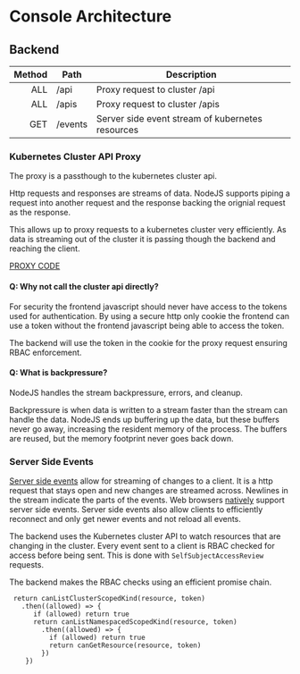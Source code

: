 [comment]: # ( Copyright Contributors to the Open Cluster Management project )

# Console Architecture

## Backend

| Method | Path    | Description                                      |
| -----: | ------- | ------------------------------------------------ |
|    ALL | /api    | Proxy request to cluster /api                    |
|    ALL | /apis   | Proxy request to cluster /apis                   |
|    GET | /events | Server side event stream of kubernetes resources |

### Kubernetes Cluster API Proxy

The proxy is a passthough to the kubernetes cluster api.

Http requests and responses are streams of data. NodeJS supports piping a request into another request and the response backing the orignial request as the response.

This allows up to proxy requests to a kubernetes cluster very efficiently. As data is streaming out of the cluster it is passing though the backend and reaching the client.

[PROXY CODE](../backend/src/routes/proxy.ts)

#### Q: Why not call the cluster api directly?

For security the frontend javascript should never have access to the tokens used for authentication. By using a secure http only cookie the frontend can use a token without the frontend javascript being able to access the token.

The backend will use the token in the cookie for the proxy request ensuring RBAC enforcement.

#### Q: What is backpressure?

NodeJS handles the stream backpressure, errors, and cleanup.

Backpressure is when data is written to a stream faster than the stream can handle the data. NodeJS ends up buffering up the data, but these buffers never go away, increasing the resident memory of the process. The buffers are reused, but the memory footprint never goes back down.

### Server Side Events

[Server side events](https://developer.mozilla.org/en-US/docs/Web/API/Server-sent_events) allow for streaming of changes to a client. It is a http request that stays open and new changes are streamed across. Newlines in the stream indicate the parts of the events. Web browsers [natively](https://developer.mozilla.org/en-US/docs/Web/API/Server-sent_events/Using_server-sent_events) support server side events. Server side events also allow clients to efficiently reconnect and only get newer events and not reload all events.

The backend uses the Kubernetes cluster API to watch resources that are changing in the cluster. Every event sent to a client is RBAC checked for access before being sent. This is done with `SelfSubjectAccessReview` requests.

The backend makes the RBAC checks using an efficient promise chain.

```
 return canListClusterScopedKind(resource, token)
   .then((allowed) => {
      if (allowed) return true
      return canListNamespacedScopedKind(resource, token)
        .then((allowed) => {
          if (allowed) return true
          return canGetResource(resource, token)
        })
    })
```
